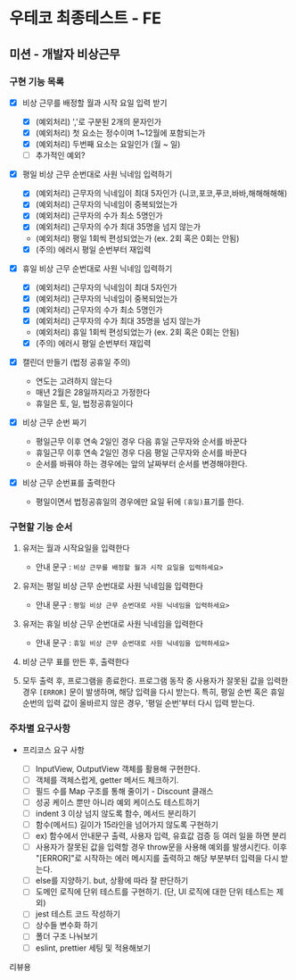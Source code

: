 # 우테코 최종테스트 - FE

## 미션 - 개발자 비상근무

### 구현 기능 목록
  - [x] 비상 근무를 배정할 월과 시작 요일 입력 받기
    - [x] (예외처리) ','로 구분된 2개의 문자인가
    - [x] (예외처리) 첫 요소는 정수이며 1~12월에 포함되는가
    - [x] (예외처리) 두번째 요소는 요일인가 (월 ~ 일)
    - [ ] 추가적인 예외?

  - [x] 평일 비상 근무 순번대로 사원 닉네임 입력하기
    - [x] (예외처리) 근무자의 닉네임이 최대 5자인가 (니코,포코,푸코,바바,해해해해해)
    - [x] (예외처리) 근무자의 닉네임이 중복되었는가
    - [x] (예외처리) 근무자의 수가 최소 5명인가
    - [x] (예외처리) 근무자의 수가 최대 35명을 넘지 않는가
    - (예외처리) 평일 1회씩 편성되었는가 (ex. 2회 혹은 0회는 안됨)
    - [x] (주의) 에러시 평일 순번부터 재입력

  - [x] 휴일 비상 근무 순번대로 사원 닉네임 입력하기
    - [x] (예외처리) 근무자의 닉네임이 최대 5자인가
    - [x] (예외처리) 근무자의 닉네임이 중복되었는가
    - [x] (예외처리) 근무자의 수가 최소 5명인가
    - [x] (예외처리) 근무자의 수가 최대 35명을 넘지 않는가
    - (예외처리) 휴일 1회씩 편성되었는가 (ex. 2회 혹은 0회는 안됨)
    - [x] (주의) 에러시 평일 순번부터 재입력

  - [x] 캘린더 만들기 (법정 공휴일 주의)
    - 연도는 고려하지 않는다
    - 매년 2월은 28일까지라고 가정한다
    - 휴일은 토, 일, 법정공휴일이다

  - [x] 비상 근무 순번 짜기
    - 평일근무 이후 연속 2일인 경우 다음 휴일 근무자와 순서를 바꾼다
    - 휴일근무 이후 연속 2일인 경우 다음 평일 근무자와 순서를 바꾼다
    - 순서를 바꿔야 하는 경우에는 앞의 날짜부터 순서를 변경해야한다.

  - [x] 비상 근무 순번표를 출력한다
    - 평일이면서 법정공휴일의 경우에만 요일 뒤에 `(휴일)`표기를 한다.


### 구현할 기능 순서

1. 유저는 월과 시작요일을 입력한다

   - 안내 문구 : `비상 근무를 배정할 월과 시작 요일을 입력하세요>`

2. 유저는 평일 비상 근무 순번대로 사원 닉네임을 입력한다

   - 안내 문구 : `평일 비상 근무 순번대로 사원 닉네임을 입력하세요>`

3. 유저는 휴일 비상 근무 순번대로 사원 닉네임을 입력한다

   - 안내 문구 : `휴일 비상 근무 순번대로 사원 닉네임을 입력하세요>`

4. 비상 근무 표를 만든 후, 출력한다

5. 모두 출력 후, 프로그램을 종료한다. 프로그램 동작 중 사용자가 잘못된 값을 입력한 경우 `[ERROR]` 문이 발생하며, 해당 입력을 다시 받는다. 특히, 평일 순번 혹은 휴일 순번의 입력 값이 올바르지 않은 경우, '평일 순번'부터 다시 입력 받는다.


### 주차별 요구사항

- 프리코스 요구 사항

  - [ ] InputView, OutputView 객체를 활용해 구현한다.
  - [ ] 객체를 객체스럽게, getter 메서드 체크하기.
  - [ ] 필드 수를 Map 구조를 통해 줄이기 - Discount 클래스
  - [ ] 성공 케이스 뿐만 아니라 예외 케이스도 테스트하기
  - [ ] indent 3 이상 넘지 않도록 함수, 메서드 분리하기
  - [ ] 함수(메서드) 길이가 15라인을 넘어가지 않도록 구현하기
  - [ ] ex) 함수에서 안내문구 출력, 사용자 입력, 유효값 검증 등 여러 일을 하면 분리
  - [ ] 사용자가 잘못된 값을 입력할 경우 throw문을 사용해 예외를 발생시킨다. 이후 "[ERROR]"로 시작하는 에러 메시지를 출력하고 해당 부분부터 입력을 다시 받는다.
  - [ ] else를 지양하기. but, 상황에 따라 잘 판단하기
  - [ ] 도메인 로직에 단위 테스트를 구현하기. (단, UI 로직에 대한 단위 테스트는 제외)
  - [ ] jest 테스트 코드 작성하기
  - [ ] 상수들 변수화 하기
  - [ ] 폴더 구조 나눠보기
  - [ ] eslint, prettier 세팅 및 적용해보기

리뷰용